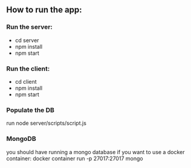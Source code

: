 ## How to run the app:
### Run the server:
- cd server
- npm install
- npm start
### Run the client:
- cd client
- npm install
- npm start

### Populate the DB
run node server/scripts/script.js

### MongoDB
you should have running a mongo database
if you want to use a docker container:
docker container run -p 27017:27017 mongo



